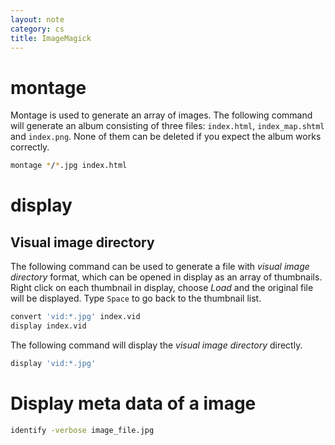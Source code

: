 ```yaml
---
layout: note
category: cs
title: ImageMagick
---
```


# montage
Montage is used to generate an array of images. The following command will generate an album consisting of three files: `index.html`, `index_map.shtml` and `index.png`. None of them can be deleted if you expect the album works correctly.

~~~sh
montage */*.jpg index.html
~~~

# display
## Visual image directory
The following command can be used to generate a file with *visual image directory* format, which can be opened in display as an array of thumbnails. Right click on each thumbnail in display, choose *Load* and the original file will be displayed. Type `Space` to go back to the thumbnail list.

~~~sh
convert 'vid:*.jpg' index.vid
display index.vid
~~~

The following command will display the *visual image directory* directly.

~~~sh
display 'vid:*.jpg'
~~~

# Display meta data of a image

```sh
identify -verbose image_file.jpg
```
